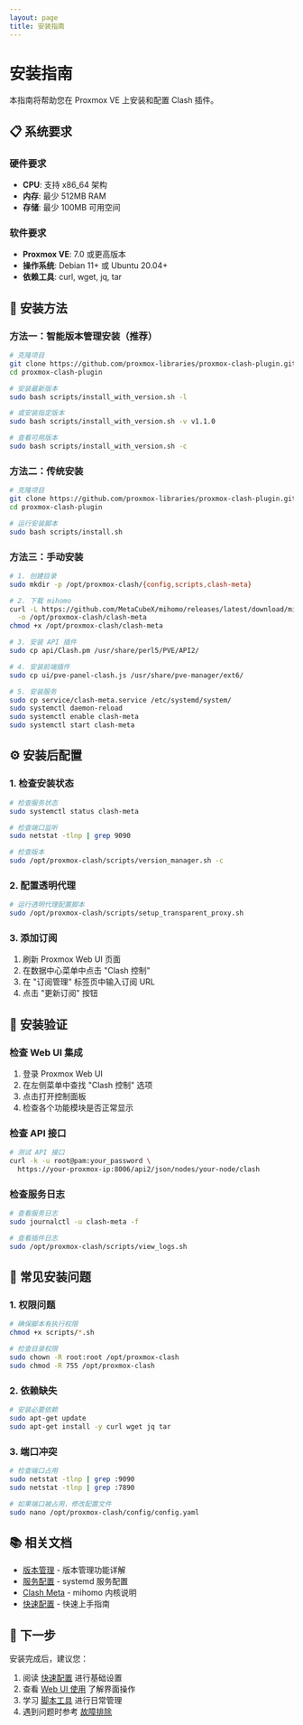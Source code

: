 ```yaml
---
layout: page
title: 安装指南
---
```


# 安装指南

本指南将帮助您在 Proxmox VE 上安装和配置 Clash 插件。

## 📋 系统要求

### 硬件要求
- **CPU**: 支持 x86_64 架构
- **内存**: 最少 512MB RAM
- **存储**: 最少 100MB 可用空间

### 软件要求
- **Proxmox VE**: 7.0 或更高版本
- **操作系统**: Debian 11+ 或 Ubuntu 20.04+
- **依赖工具**: curl, wget, jq, tar

## 🚀 安装方法

### 方法一：智能版本管理安装（推荐）

```bash
# 克隆项目
git clone https://github.com/proxmox-libraries/proxmox-clash-plugin.git
cd proxmox-clash-plugin

# 安装最新版本
sudo bash scripts/install_with_version.sh -l

# 或安装指定版本
sudo bash scripts/install_with_version.sh -v v1.1.0

# 查看可用版本
sudo bash scripts/install_with_version.sh -c
```

### 方法二：传统安装

```bash
# 克隆项目
git clone https://github.com/proxmox-libraries/proxmox-clash-plugin.git
cd proxmox-clash-plugin

# 运行安装脚本
sudo bash scripts/install.sh
```

### 方法三：手动安装

```bash
# 1. 创建目录
sudo mkdir -p /opt/proxmox-clash/{config,scripts,clash-meta}

# 2. 下载 mihomo
curl -L https://github.com/MetaCubeX/mihomo/releases/latest/download/mihomo-linux-amd64 \
  -o /opt/proxmox-clash/clash-meta
chmod +x /opt/proxmox-clash/clash-meta

# 3. 安装 API 插件
sudo cp api/Clash.pm /usr/share/perl5/PVE/API2/

# 4. 安装前端插件
sudo cp ui/pve-panel-clash.js /usr/share/pve-manager/ext6/

# 5. 安装服务
sudo cp service/clash-meta.service /etc/systemd/system/
sudo systemctl daemon-reload
sudo systemctl enable clash-meta
sudo systemctl start clash-meta
```

## ⚙️ 安装后配置

### 1. 检查安装状态

```bash
# 检查服务状态
sudo systemctl status clash-meta

# 检查端口监听
sudo netstat -tlnp | grep 9090

# 检查版本
sudo /opt/proxmox-clash/scripts/version_manager.sh -c
```

### 2. 配置透明代理

```bash
# 运行透明代理配置脚本
sudo /opt/proxmox-clash/scripts/setup_transparent_proxy.sh
```

### 3. 添加订阅

1. 刷新 Proxmox Web UI 页面
2. 在数据中心菜单中点击 "Clash 控制"
3. 在 "订阅管理" 标签页中输入订阅 URL
4. 点击 "更新订阅" 按钮

## 🔧 安装验证

### 检查 Web UI 集成

1. 登录 Proxmox Web UI
2. 在左侧菜单中查找 "Clash 控制" 选项
3. 点击打开控制面板
4. 检查各个功能模块是否正常显示

### 检查 API 接口

```bash
# 测试 API 接口
curl -k -u root@pam:your_password \
  https://your-proxmox-ip:8006/api2/json/nodes/your-node/clash
```

### 检查服务日志

```bash
# 查看服务日志
sudo journalctl -u clash-meta -f

# 查看插件日志
sudo /opt/proxmox-clash/scripts/view_logs.sh
```

## 🚨 常见安装问题

### 1. 权限问题

```bash
# 确保脚本有执行权限
chmod +x scripts/*.sh

# 检查目录权限
sudo chown -R root:root /opt/proxmox-clash
sudo chmod -R 755 /opt/proxmox-clash
```

### 2. 依赖缺失

```bash
# 安装必要依赖
sudo apt-get update
sudo apt-get install -y curl wget jq tar
```

### 3. 端口冲突

```bash
# 检查端口占用
sudo netstat -tlnp | grep :9090
sudo netstat -tlnp | grep :7890

# 如果端口被占用，修改配置文件
sudo nano /opt/proxmox-clash/config/config.yaml
```

## 📚 相关文档

- [版本管理](version-management.md) - 版本管理功能详解
- [服务配置](service.md) - systemd 服务配置
- [Clash Meta](clash-meta.md) - mihomo 内核说明
- [快速配置](../configuration/quick-start.md) - 快速上手指南

## 🔗 下一步

安装完成后，建议您：

1. 阅读 [快速配置](../configuration/quick-start.md) 进行基础设置
2. 查看 [Web UI 使用](../ui/README.md) 了解界面操作
3. 学习 [脚本工具](../scripts/README.md) 进行日常管理
4. 遇到问题时参考 [故障排除](../troubleshooting/README.md)
